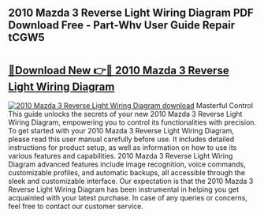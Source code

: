 ## 2010 Mazda 3 Reverse Light Wiring Diagram PDF Download Free - Part-Whv User Guide Repair tCGW5

# <h2><a href="http://dfu66w.blite.top/?on=2010+Mazda+3+Reverse+Light+Wiring+Diagram">🔗Download New 👉🔴 2010 Mazda 3 Reverse Light Wiring Diagram</a></h2>

[![2010 Mazda 3 Reverse Light Wiring Diagram download](https://i.imgur.com/lujVjoI.png)](http://dfu66w.blite.top/?on=2010+Mazda+3+Reverse+Light+Wiring+Diagram)
Masterful Control This guide unlocks the secrets of your new 2010 Mazda 3 Reverse Light Wiring Diagram, empowering you to control its functionalities with precision. To get started with your 2010 Mazda 3 Reverse Light Wiring Diagram, please read this user manual carefully before use. It includes detailed instructions for product setup, as well as information on how to use its various features and capabilities. 2010 Mazda 3 Reverse Light Wiring Diagram advanced features include image recognition, voice commands, customizable profiles, and automatic backups, all accessible through the sleek and customizable interface. Our expectation is that the 2010 Mazda 3 Reverse Light Wiring Diagram has been instrumental in helping you get acquainted with your latest purchase. In case of any queries or concerns, feel free to contact our customer service.
